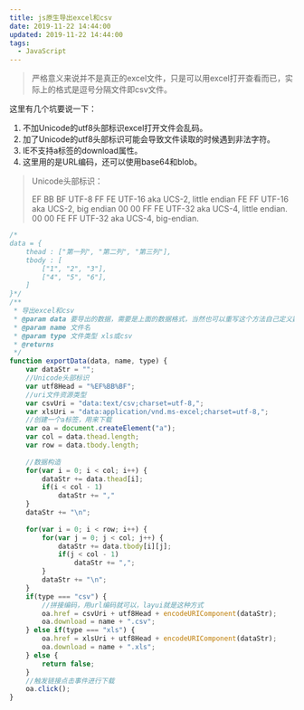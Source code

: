 ```yaml
---
title: js原生导出excel和csv
date: 2019-11-22 14:44:00
updated: 2019-11-22 14:44:00
tags:
  - JavaScript
---
```


> 严格意义来说并不是真正的excel文件，只是可以用excel打开查看而已，实际上的格式是逗号分隔文件即csv文件。

这里有几个坑要说一下：

1. 不加Unicode的utf8头部标识excel打开文件会乱码。
2. 加了Unicode的utf8头部标识可能会导致文件读取的时候遇到非法字符。
3. IE不支持a标签的download属性。
4. 这里用的是URL编码，还可以使用base64和blob。

> Unicode头部标识：
>
> EF BB BF	UTF-8 
> FF FE 	UTF-16 aka UCS-2, little endian 
> FE FF 	UTF-16 aka UCS-2, big endian 
> 00 00 FF FE 	UTF-32 aka UCS-4, little endian. 
> 00 00 FE FF 	UTF-32 aka UCS-4, big-endian.

```javascript
/*
data = {
	thead : ["第一列", "第二列", "第三列"],
	tbody : [
		["1", "2", "3"],
		["4", "5", "6"],
	]
}*/
/**
 * 导出excel和csv
 * @param data 要导出的数据，需要是上面的数据格式，当然也可以重写这个方法自己定义数据格式
 * @param name 文件名
 * @param type 文件类型 xls或csv
 * @returns
 */
function exportData(data, name, type) {
	var dataStr = "";
	//Unicode头部标识
	var utf8Head = "%EF%BB%BF";
	//uri文件资源类型
	var csvUri = "data:text/csv;charset=utf-8,";
	var xlsUri = "data:application/vnd.ms-excel;charset=utf-8,";
	//创建一个a标签，用来下载
	var oa = document.createElement("a");
	var col = data.thead.length;
	var row = data.tbody.length;
	
	//数据构造
	for(var i = 0; i < col; i++) {
		dataStr += data.thead[i];
		if(i < col - 1)
			dataStr += ","
	}
	dataStr += "\n";
	
	for(var i = 0; i < row; i++) {
		for(var j = 0; j < col; j++) {
			dataStr += data.tbody[i][j];
			if(j < col - 1)
				dataStr += ",";
		}
		dataStr += "\n";
	}
	if(type === "csv") {
		//拼接编码，用url编码就可以，layui就是这种方式
		oa.href = csvUri + utf8Head + encodeURIComponent(dataStr);
		oa.download = name + ".csv";
	} else if(type === "xls") {
		oa.href = xlsUri + utf8Head + encodeURIComponent(dataStr);
		oa.download = name + ".xls";
	} else {
		return false;
	}
	//触发链接点击事件进行下载
	oa.click();
}
```
